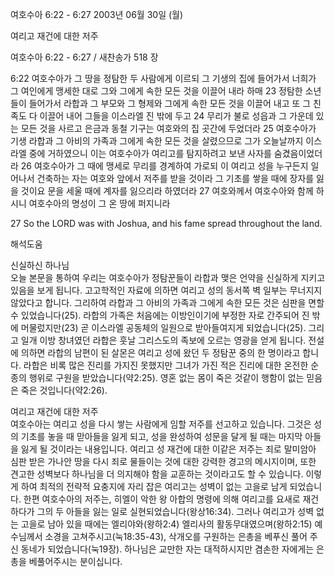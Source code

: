 여호수아 6:22 - 6:27 
2003년 06월 30일 (월)

여리고 재건에 대한 저주



여호수아 6:22 - 6:27 / 새찬송가 518 장


6:22 여호수아가 그 땅을 정탐한 두 사람에게 이르되 그 기생의 집에 들어가서 너희가 그 여인에게 맹세한 대로 그와 그에게 속한 모든 것을 이끌어 내라 하매
23 정탐한 소년들이 들어가서 라합과 그 부모와 그 형제와 그에게 속한 모든 것을 이끌어 내고 또 그 친족도 다 이끌어 내어 그들을 이스라엘 진 밖에 두고
24 무리가 불로 성읍과 그 가운데 있는 모든 것을 사르고 은금과 동철 기구는 여호와의 집 곳간에 두었더라
25 여호수아가 기생 라합과 그 아비의 가족과 그에게 속한 모든 것을 살렸으므로 그가 오늘날까지 이스라엘 중에 거하였으니 이는 여호수아가 여리고를 탐지하려고 보낸 사자를 숨겼음이었더라
26 여호수아가 그 때에 맹세로 무리를 경계하여 가로되 이 여리고 성을 누구든지 일어나서 건축하는 자는 여호와 앞에서 저주를 받을 것이라 그 기초를 쌓을 때에 장자를 잃을 것이요 문을 세울 때에 계자를 잃으리라 하였더라
27 여호와께서 여호수아와 함께 하시니 여호수아의 명성이 그 온 땅에 퍼지니라

27 So the LORD was with Joshua, and his fame spread throughout the land.

해석도움





신실하신 하나님  
오늘 본문을 통하여 우리는 여호수아가 정탐꾼들이 라합과 맺은 언약을 신실하게 지키고 있음을 보게 됩니다. 고고학적인 자료에 의하면 여리고 성의 동서쪽 벽 일부는 무너지지 않았다고 합니다. 그리하여 라합과 그 아비의 가족과 그에게 속한 모든 것은 심판을 면할 수 있었습니다(25). 라합의 가족은 처음에는 이방인이기에 부정한 자로 간주되어 진 밖에 머물렀지만(23) 곧 이스라엘 공동체의 일원으로 받아들여지게 되었습니다(25). 그리고 일개 이방 창녀였던 라합은 훗날 그리스도의 족보에 오르는 영광을 얻게 됩니다. 전설에 의하면 라합의 남편이 된 살몬은 여리고 성에 왔던 두 정탐꾼 중의 한 명이라고 합니다. 라합은 비록 많은 진리를 가지진 못했지만 그녀가 가진 적은 진리에 대한 온전한 순종의 행위로 구원을 받았습니다(약2:25). 영혼 없는 몸이 죽은 것같이 행함이 없는 믿음은 죽은 것입니다(약2:26).

여리고 재건에 대한 저주  
여호수아는 여리고 성을 다시 쌓는 사람에게 임할 저주를 선고하고 있습니다. 그것은 성의 기초를 놓을 때 맏아들을 잃게 되고, 성을 완성하여 성문을 달게 될 때는 마지막 아들을 잃게 될 것이라는 내용입니다. 여리고 성 재건에 대한 이같은 저주는 죄로 말미암아 심판 받은 가나안 땅을 다시 죄로 물들이는 것에 대한 강력한 경고의 메시지이며, 또한 견고한 성벽보다 하나님을 더 의지해야 함을 교훈하는 것이라고도 할 수 있습니다. 이렇게 하여 최적의 전략적 요충지에 자리 잡은 여리고는 성벽이 없는 고을로 남게 되었습니다. 한편 여호수아의 저주는, 히엘이 악한 왕 아합의 명령에 의해 여리고를 요새로 재건하다가 그의 두 아들을 잃는 일로 실현되었습니다(왕상16:34). 그러나 여리고가 성벽 없는 고을로 남아 있을 때에는 엘리야와(왕하2:4) 엘리사의 활동무대였으며(왕하2:15) 예수님께서 소경을 고쳐주시고(눅18:35-43), 삭개오를 구원하는 은총을 베푸신 풀어 주신 동네가 되었습니다(눅19장). 하나님은 교만한 자는 대적하시지만 겸손한 자에게는 은총을 베풀어주시는 분이십니다.